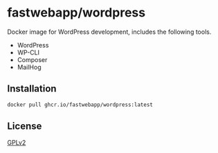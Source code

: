 # fastwebapp/wordpress

Docker image for WordPress development, includes the following tools.

- WordPress
- WP-CLI
- Composer
- MailHog

<!------------------------------------->

## Installation

```sh
docker pull ghcr.io/fastwebapp/wordpress:latest
```

<!------------------------------------->

## License

[GPLv2](LICENSE)
